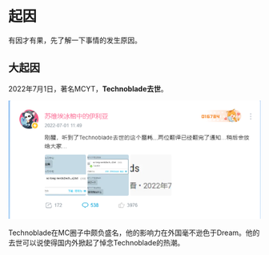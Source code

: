 # 起因  

有因才有果，先了解一下事情的发生原因。
  
## 大起因  

2022年7月1日，著名MCYT，**Technoblade去世**。  

![Technoblade](pic/Techno.png)  

Technoblade在MC圈子中颇负盛名，他的影响力在外国毫不逊色于Dream。他的去世可以说使得国内外掀起了悼念Technoblade的热潮。  

